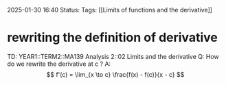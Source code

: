 2025-01-30 16:40
Status: 
Tags: [[Limits of functions and the derivative]]
# rewriting the definition of derivative

TD: YEAR1::TERM2::MA139 Analysis 2::02 Limits and the derivative
Q: How do we rewrite the derivative at c
?
A:$$
f'(c) = \lim_{x \to c} \frac{f(x) - f(c)}{x - c}
$$
<!--ID: 1738255776940-->

